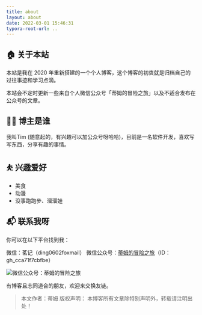 ```yaml
---
title: about
layout: about
date: 2022-03-01 15:46:31
typora-root-url: ..
---
```


## 🏠 关于本站

本站是我在 2020 年重新搭建的一个个人博客，这个博客的初衷就是归档自己的过往事迹和学习点滴。

本站会不定时更新一些来自个人微信公众号「蒂姆的冒险之旅」以及不适合发布在公众号的文章。

## 👨‍💻 博主是谁

我叫Tim (随意起的，有兴趣可以加公众号呀哈哈)，目前是一名软件开发，喜欢写写东西，分享有趣的事情。

## ⛹ 兴趣爱好

- 美食
- 动漫
- 没事跑跑步、溜溜娃

## 📬 联系我呀

你可以在以下平台找到我：

微信：茗记（ding0602foxmail）
微信公众号：[蒂姆的冒险之旅]()（ID：gh_cca71f7cbfbe）

![微信公众号：蒂姆的冒险之旅](/images/wei_scan.png)

有博客且志同道合的朋友，欢迎来交换友链。

> 本文作者：蒂姆
> 版权声明： 本博客所有文章除特别声明外，转载请注明出处！